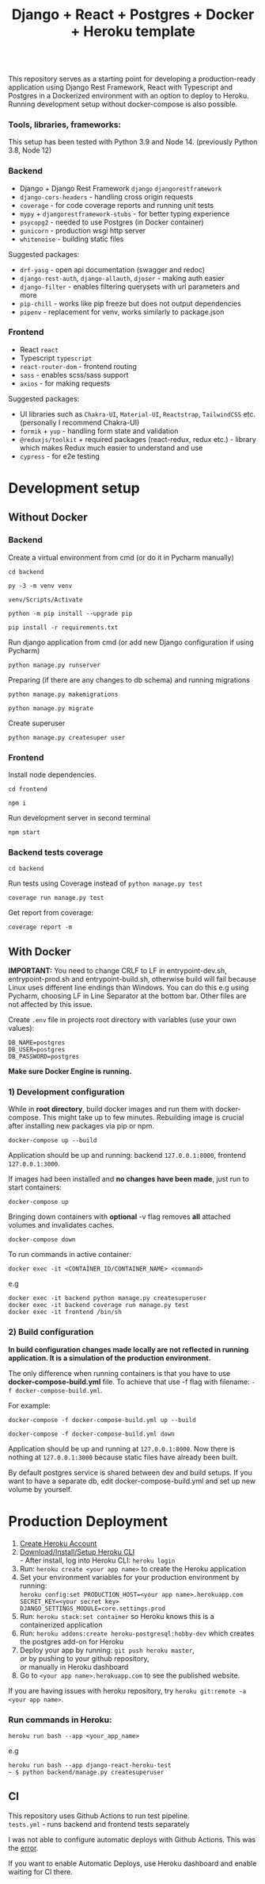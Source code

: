 
<div align="center" style="padding-bottom: 20px">
    <h1>Django + React + Postgres + Docker + Heroku template</h1>
    <img src="https://img.shields.io/badge/Python-14354C?style=for-the-badge&logo=python&logoColor=white" alt=""/>
    <img src="https://img.shields.io/badge/Django-092E20?style=for-the-badge&logo=django&logoColor=white" alt=""/>
    <img src="https://img.shields.io/badge/TypeScript-007ACC?style=for-the-badge&logo=typescript&logoColor=white" alt=""/>
    <img src="https://img.shields.io/badge/React-20232A?style=for-the-badge&logo=react&logoColor=61DAFB" alt=""/>
    <img src="https://img.shields.io/badge/Sass-CC6699?style=for-the-badge&logo=sass&logoColor=white" alt=""/>
    <img src="https://img.shields.io/badge/PostgreSQL-316192?style=for-the-badge&logo=postgresql&logoColor=white" alt=""/>
    <img src="https://img.shields.io/badge/Docker-008FCC?style=for-the-badge&logo=docker&logoColor=white" alt=""/>
    <img src="https://img.shields.io/badge/Heroku-430098?style=for-the-badge&logo=heroku&logoColor=white" alt=""/>
</div>

This repository serves as a starting point for developing a 
production-ready application using Django Rest Framework, 
React with Typescript and Postgres in a Dockerized environment 
with an option to deploy to Heroku. Running development setup
without docker-compose is also possible.

### Tools, libraries, frameworks:
This setup has been tested with Python 3.9 and Node 14. (previously Python 3.8, Node 12)

### Backend
- Django + Django Rest Framework `django` `djangorestframework`
- `django-cors-headers` - handling cross origin requests
- `coverage` - for code coverage reports and running unit tests
- `mypy` + `djangorestframework-stubs` - for better typing experience
- `psycopg2` - needed to use Postgres (in Docker container)
- `gunicorn` - production wsgi http server
- `whitenoise` - building static files

Suggested packages: 
- `drf-yasg` - open api documentation (swagger and redoc) 
- `django-rest-auth`, `django-allauth`, `djoser` - making auth easier
- `django-filter` - enables filtering querysets with url parameters and more
- `pip-chill` - works like pip freeze but does not output dependencies
- `pipenv` - replacement for venv, works similarly to package.json

### Frontend
- React `react`
- Typescript `typescript`
- `react-router-dom` - frontend routing
- `sass` - enables scss/sass support
- `axios` - for making requests

Suggested packages: 
- UI libraries such as `Chakra-UI`, `Material-UI`, `Reactstrap`, `TailwindCSS` etc. (personally I recommend Chakra-UI)
- `formik` + `yup` - handling form state and validation
- `@reduxjs/toolkit` + required packages 
(react-redux, redux etc.) - library which makes Redux much easier to understand and use
- `cypress` - for e2e testing

# Development setup

## Without Docker
### Backend
Create a virtual environment from cmd (or do it in Pycharm manually)
```shell script
cd backend

py -3 -m venv venv

venv/Scripts/Activate

python -m pip install --upgrade pip

pip install -r requirements.txt
```

Run django application from cmd (or add new Django configuration if using Pycharm)
```shell script
python manage.py runserver
```

Preparing (if there are any changes to db schema) and running migrations
```shell script
python manage.py makemigrations

python manage.py migrate
```

Create superuser
```shell script
python manage.py createsuper user
```

### Frontend
Install node dependencies.
```shell script
cd frontend

npm i
```
Run development server in second terminal
```shell script
npm start
```

### Backend tests coverage
```shell script
cd backend
```
Run tests using Coverage instead of `python manage.py test`
```shell script
coverage run manage.py test
```
Get report from coverage:
```shell script
coverage report -m
```

## With Docker
**IMPORTANT:** You need to change CRLF to LF in entrypoint-dev.sh, entrypoint-prod.sh and entrypoint-build.sh,
otherwise build will fail because Linux uses different line endings than Windows.
You can do this e.g using Pycharm, choosing LF in Line Separator at the bottom bar.
Other files are not affected by this issue.

Create `.env` file in projects root directory with variables (use your own values):
```
DB_NAME=postgres
DB_USER=postgres
DB_PASSWORD=postgres
```

**Make sure Docker Engine is running.**  

### 1) Development configuration
While in **root directory**, build docker images and run them with docker-compose. 
This might take up to few minutes. 
Rebuilding image is crucial after installing new packages via pip or npm.

```shell script
docker-compose up --build
```

Application should be up and running: backend `127.0.0.1:8000`, frontend `127.0.0.1:3000`. 

If images had been installed and **no changes have been made**, just run to start containers:
```shell script
docker-compose up
```

Bringing down containers with **optional** -v flag removes **all** attached volumes and invalidates caches.
```shell script
docker-compose down
```

To run commands in active container:
```shell script
docker exec -it <CONTAINER_ID/CONTAINER_NAME> <command>
```
e.g
```shell script
docker exec -it backend python manage.py createsuperuser
docker exec -it backend coverage run manage.py test
docker exec -it frontend /bin/sh
```

### 2) Build configuration
**In build configuration changes made locally are not reflected in running application. It is a simulation of the production environment.**  

The only difference when running containers is that you have to use **docker-compose-build.yml** file.
To achieve that use -f flag with filename: `-f docker-compose-build.yml`.

For example:
```shell script
docker-compose -f docker-compose-build.yml up --build

docker-compose -f docker-compose-build.yml down
```

Application should be up and running at `127.0.0.1:8000`. 
Now there is nothing at `127.0.0.1:3000` because static files have already been built. 

By default postgres service is shared between dev and build setups.
If you want to have a separate db, edit docker-compose-build.yml and set up new volume by yourself.

# Production Deployment  
   1) [Create Heroku Account](https://signup.heroku.com/dc)  
   2) [Download/Install/Setup Heroku CLI](https://devcenter.heroku.com/articles/heroku-cli#download-and-install)  
    - After install, log into Heroku CLI: `heroku login`  
   3) Run: `heroku create <your app name>` to create the Heroku application    
   4) Set your environment variables for your production environment by running:  
    ```
    heroku config:set PRODUCTION_HOST=<your app name>.herokuapp.com SECRET_KEY=<your secret key> DJANGO_SETTINGS_MODULE=core.settings.prod
    ```  
   5) Run: `heroku stack:set container` so Heroku knows this is a containerized application  
   6) Run: `heroku addons:create heroku-postgresql:hobby-dev` which creates the postgres add-on for Heroku 
   7) Deploy your app by running: `git push heroku master`,  
   *or* by pushing to your github repository,  
   *or* manually in Heroku dashboard  
   8) Go to `<your app name>.herokuapp.com` to see the published website.  

If you are having issues with heroku repository, try ```heroku git:remote -a <your app name>```.

### Run commands in Heroku:
```shell
heroku run bash --app <your_app_name>
```
e.g
```shell
heroku run bash --app django-react-heroku-test
~ $ python backend/manage.py createsuperuser 
```

## CI
This repository uses Github Actions to run test pipeline.  
`tests.yml` - runs backend and frontend tests separately

I was not able to configure automatic deploys with Github Actions.
This was the [error](https://github.com/AkhileshNS/heroku-deploy/issues/84).

If you want to enable Automatic Deploys, use Heroku dashboard and enable waiting
for CI there.
